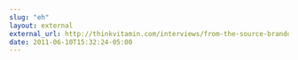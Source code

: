 ```yaml
---
slug: "eh"
layout: external
external_url: http://thinkvitamin.com/interviews/from-the-source-brandon-mathis/
date: 2011-06-10T15:32:24-05:00
---
```

